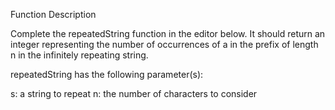 Function Description

Complete the repeatedString function in the editor below. It should return an integer representing the number of 
occurrences of a in the prefix of length n in the infinitely repeating string.

repeatedString has the following parameter(s):

s: a string to repeat
n: the number of characters to consider
